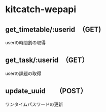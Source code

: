# kitcatch-wepapi
## get_timetable/:userid　（GET)
userの時間割の取得
## get_task/:userid　（GET）
userの課題の取得
## update_uuid　　（POST）
ワンタイムパスワードの更新
